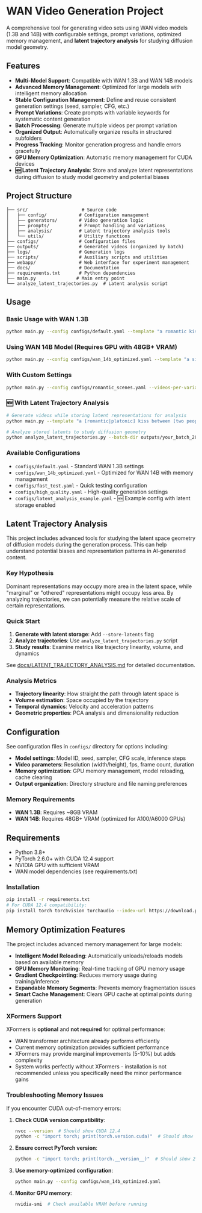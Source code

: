 # WAN Video Generation Project

A comprehensive tool for generating video sets using WAN video models (1.3B and 14B) with configurable settings, prompt variations, optimized memory management, and **latent trajectory analysis** for studying diffusion model geometry.

## Features

- **Multi-Model Support**: Compatible with WAN 1.3B and WAN 14B models
- **Advanced Memory Management**: Optimized for large models with intelligent memory allocation
- **Stable Configuration Management**: Define and reuse consistent generation settings (seed, sampler, CFG, etc.)
- **Prompt Variations**: Create prompts with variable keywords for systematic content generation
- **Batch Processing**: Generate multiple videos per prompt variation
- **Organized Output**: Automatically organize results in structured subfolders
- **Progress Tracking**: Monitor generation progress and handle errors gracefully
- **GPU Memory Optimization**: Automatic memory management for CUDA devices
- **🆕 Latent Trajectory Analysis**: Store and analyze latent representations during diffusion to study model geometry and potential biases

## Project Structure

```
├── src/                    # Source code
│   ├── config/            # Configuration management
│   ├── generators/        # Video generation logic
│   ├── prompts/           # Prompt handling and variations
│   ├── analysis/          # Latent trajectory analysis tools
│   └── utils/             # Utility functions
├── configs/               # Configuration files
├── outputs/               # Generated videos (organized by batch)
├── logs/                  # Generation logs
├── scripts/               # Auxiliary scripts and utilities
├── webapp/                # Web interface for experiment management
├── docs/                  # Documentation
├── requirements.txt       # Python dependencies
├── main.py               # Main entry point
└── analyze_latent_trajectories.py  # Latent analysis script
```

## Usage

### Basic Usage with WAN 1.3B
```bash
python main.py --config configs/default.yaml --template "a romantic kiss between [two people|two men|two women|a man and a woman]"
```

### Using WAN 14B Model (Requires GPU with 48GB+ VRAM)
```bash
python main.py --config configs/wan_14b_optimized.yaml --template "a simple test video"
```

### With Custom Settings
```bash
python main.py --config configs/romantic_scenes.yaml --videos-per-variation 5 --output-dir outputs/romantic_batch_1
```

### 🆕 With Latent Trajectory Analysis
```bash
# Generate videos while storing latent representations for analysis
python main.py --template "a [romantic|platonic] kiss between [two people|two men|two women]" --store-latents

# Analyze stored latents to study diffusion geometry
python analyze_latent_trajectories.py --batch-dir outputs/your_batch_20250804_123456
```

### Available Configurations
- `configs/default.yaml` - Standard WAN 1.3B settings
- `configs/wan_14b_optimized.yaml` - Optimized for WAN 14B with memory management
- `configs/fast_test.yaml` - Quick testing configuration
- `configs/high_quality.yaml` - High-quality generation settings
- `configs/latent_analysis_example.yaml` - 🆕 Example config with latent storage enabled

## Latent Trajectory Analysis

This project includes advanced tools for studying the latent space geometry of diffusion models during the generation process. This can help understand potential biases and representation patterns in AI-generated content.

### Key Hypothesis
Dominant representations may occupy more area in the latent space, while "marginal" or "othered" representations might occupy less area. By analyzing trajectories, we can potentially measure the relative scale of certain representations.

### Quick Start
1. **Generate with latent storage**: Add `--store-latents` flag
2. **Analyze trajectories**: Use `analyze_latent_trajectories.py` script
3. **Study results**: Examine metrics like trajectory linearity, volume, and dynamics

See [docs/LATENT_TRAJECTORY_ANALYSIS.md](docs/LATENT_TRAJECTORY_ANALYSIS.md) for detailed documentation.

### Analysis Metrics
- **Trajectory linearity**: How straight the path through latent space is
- **Volume estimation**: Space occupied by the trajectory
- **Temporal dynamics**: Velocity and acceleration patterns
- **Geometric properties**: PCA analysis and dimensionality reduction

## Configuration

See configuration files in `configs/` directory for options including:
- **Model settings**: Model ID, seed, sampler, CFG scale, inference steps
- **Video parameters**: Resolution (width/height), fps, frame count, duration
- **Memory optimization**: GPU memory management, model reloading, cache clearing
- **Output organization**: Directory structure and file naming preferences

### Memory Requirements
- **WAN 1.3B**: Requires ~8GB VRAM
- **WAN 14B**: Requires 48GB+ VRAM (optimized for A100/A6000 GPUs)

## Requirements

- Python 3.8+
- PyTorch 2.6.0+ with CUDA 12.4 support
- NVIDIA GPU with sufficient VRAM
- WAN model dependencies (see requirements.txt)

### Installation
```bash
pip install -r requirements.txt
# For CUDA 12.4 compatibility:
pip install torch torchvision torchaudio --index-url https://download.pytorch.org/whl/cu124
```

## Memory Optimization Features

The project includes advanced memory management for large models:

- **Intelligent Model Reloading**: Automatically unloads/reloads models based on available memory
- **GPU Memory Monitoring**: Real-time tracking of GPU memory usage
- **Gradient Checkpointing**: Reduces memory usage during training/inference
- **Expandable Memory Segments**: Prevents memory fragmentation issues
- **Smart Cache Management**: Clears GPU cache at optimal points during generation

### XFormers Support

XFormers is **optional** and **not required** for optimal performance:
- WAN transformer architecture already performs efficiently
- Current memory optimization provides sufficient performance
- XFormers may provide marginal improvements (5-10%) but adds complexity
- System works perfectly without XFormers - installation is not recommended unless you specifically need the minor performance gains

### Troubleshooting Memory Issues

If you encounter CUDA out-of-memory errors:

1. **Check CUDA version compatibility**:
   ```bash
   nvcc --version  # Should show CUDA 12.4
   python -c "import torch; print(torch.version.cuda)"  # Should show 12.4
   ```

2. **Ensure correct PyTorch version**:
   ```bash
   python -c "import torch; print(torch.__version__)"  # Should show 2.6.0+cu124
   ```

3. **Use memory-optimized configuration**:
   ```bash
   python main.py --config configs/wan_14b_optimized.yaml
   ```

4. **Monitor GPU memory**:
   ```bash
   nvidia-smi  # Check available VRAM before running
   ```
